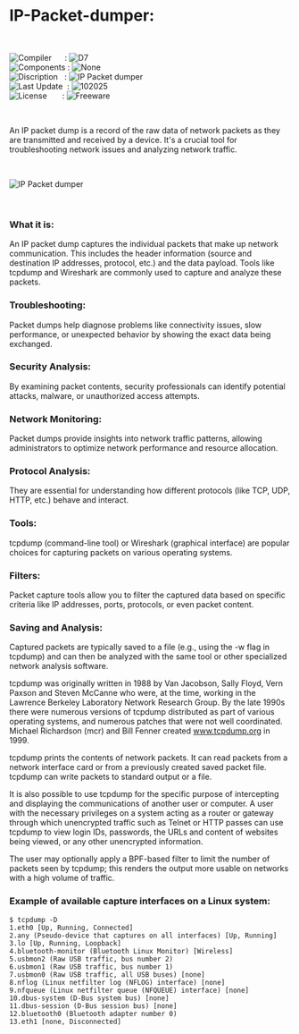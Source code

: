 # IP-Packet-dumper:

</br>

![Compiler](https://github.com/user-attachments/assets/a916143d-3f1b-4e1f-b1e0-1067ef9e0401) &nbsp;&nbsp;&nbsp;&nbsp;&nbsp;: ![D7](https://github.com/user-attachments/assets/bd3dd506-e461-4fdd-9924-725d0e10e632)  
![Components](https://github.com/user-attachments/assets/d6a7a7a4-f10e-4df1-9c4f-b4a1a8db7f0e) : ![None](https://github.com/user-attachments/assets/30ebe930-c928-4aaf-a8e1-5f68ec1ff349)  
![Discription](https://github.com/user-attachments/assets/4a778202-1072-463a-bfa3-842226e300af) &nbsp;&nbsp;: ![IP Packet dumper](https://github.com/user-attachments/assets/95812c45-6af9-4da7-a735-d63b0b7a490f)  
![Last Update](https://github.com/user-attachments/assets/e1d05f21-2a01-4ecf-94f3-b7bdff4d44dd) &nbsp;: ![102025](https://github.com/user-attachments/assets/62cea8cc-bd7d-49bd-b920-5590016735c0)  
![License](https://github.com/user-attachments/assets/ff71a38b-8813-4a79-8774-09a2f3893b48) &nbsp;&nbsp;&nbsp;&nbsp;&nbsp;&nbsp;: ![Freeware](https://github.com/user-attachments/assets/1fea2bbf-b296-4152-badd-e1cdae115c43)

</br>

An IP packet dump is a record of the raw data of network packets as they are transmitted and received by a device. It's a crucial tool for troubleshooting network issues and analyzing network traffic. 

</br>

![IP Packet dumper](https://github.com/user-attachments/assets/fcc2928b-e2d4-417f-acbe-09b356a6e44b)

</br>

### What it is:
An IP packet dump captures the individual packets that make up network communication. This includes the header information (source and destination IP addresses, protocol, etc.) and the data payload. 
Tools like tcpdump and Wireshark are commonly used to capture and analyze these packets. 

### Troubleshooting:
Packet dumps help diagnose problems like connectivity issues, slow performance, or unexpected behavior by showing the exact data being exchanged. 

### Security Analysis:
By examining packet contents, security professionals can identify potential attacks, malware, or unauthorized access attempts. 

### Network Monitoring:
Packet dumps provide insights into network traffic patterns, allowing administrators to optimize network performance and resource allocation. 

### Protocol Analysis:
They are essential for understanding how different protocols (like TCP, UDP, HTTP, etc.) behave and interact. 

### Tools:
tcpdump (command-line tool) or Wireshark (graphical interface) are popular choices for capturing packets on various operating systems. 

### Filters:
Packet capture tools allow you to filter the captured data based on specific criteria like IP addresses, ports, protocols, or even packet content. 

### Saving and Analysis:
Captured packets are typically saved to a file (e.g., using the -w flag in tcpdump) and can then be analyzed with the same tool or other specialized network analysis software.

tcpdump was originally written in 1988 by Van Jacobson, Sally Floyd, Vern Paxson and Steven McCanne who were, at the time, working in the Lawrence Berkeley Laboratory Network Research Group. By the late 1990s there were numerous versions of tcpdump distributed as part of various operating systems, and numerous patches that were not well coordinated. Michael Richardson (mcr) and Bill Fenner created www.tcpdump.org in 1999.

tcpdump prints the contents of network packets. It can read packets from a network interface card or from a previously created saved packet file. tcpdump can write packets to standard output or a file.

It is also possible to use tcpdump for the specific purpose of intercepting and displaying the communications of another user or computer. A user with the necessary privileges on a system acting as a router or gateway through which unencrypted traffic such as Telnet or HTTP passes can use tcpdump to view login IDs, passwords, the URLs and content of websites being viewed, or any other unencrypted information.

The user may optionally apply a BPF-based filter to limit the number of packets seen by tcpdump; this renders the output more usable on networks with a high volume of traffic.

### Example of available capture interfaces on a Linux system:

```
$ tcpdump -D
1.eth0 [Up, Running, Connected]
2.any (Pseudo-device that captures on all interfaces) [Up, Running]
3.lo [Up, Running, Loopback]
4.bluetooth-monitor (Bluetooth Linux Monitor) [Wireless]
5.usbmon2 (Raw USB traffic, bus number 2)
6.usbmon1 (Raw USB traffic, bus number 1)
7.usbmon0 (Raw USB traffic, all USB buses) [none]
8.nflog (Linux netfilter log (NFLOG) interface) [none]
9.nfqueue (Linux netfilter queue (NFQUEUE) interface) [none]
10.dbus-system (D-Bus system bus) [none]
11.dbus-session (D-Bus session bus) [none]
12.bluetooth0 (Bluetooth adapter number 0)
13.eth1 [none, Disconnected]
```
